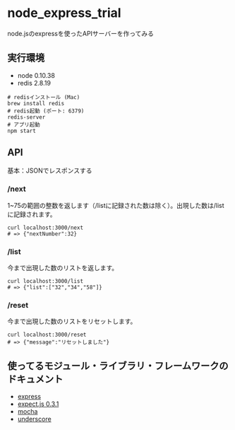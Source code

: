 # node_express_trial

node.jsのexpressを使ったAPIサーバーを作ってみる


## 実行環境

- node 0.10.38
- redis 2.8.19

```
# redisインストール (Mac)
brew install redis
# redis起動 (ポート: 6379)
redis-server
# アプリ起動
npm start
```


## API

基本：JSONでレスポンスする


### /next

1~75の範囲の整数を返します（/listに記録された数は除く）。出現した数は/listに記録されます。

```
curl localhost:3000/next
# => {"nextNumber":32}
```


### /list

今まで出現した数のリストを返します。

```
curl localhost:3000/list
# => {"list":["32","34","58"]}
```


### /reset

今まで出現した数のリストをリセットします。

```
curl localhost:3000/reset
# => {"message":"リセットしました"}
```


## 使ってるモジュール・ライブラリ・フレームワークのドキュメント

- [express](http://hideyukisaito.github.io/expressjs-doc_ja/guide/)
- [expect.js 0.3.1](https://github.com/Automattic/expect.js/blob/0.3.1/README.md)
- [mocha](http://mochajs.org/)
- [underscore](http://underscorejs.org/)
